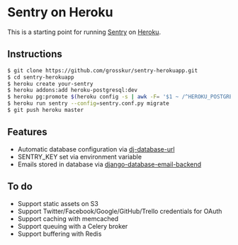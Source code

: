 # Sentry on Heroku

This is a starting point for running
[Sentry](https://github.com/getsentry/sentry "Sentry") on
[Heroku](https://www.heroku.com/ "Heroku").

## Instructions

```bash
$ git clone https://github.com/grosskur/sentry-herokuapp.git
$ cd sentry-herokuapp
$ heroku create your-sentry
$ heroku addons:add heroku-postgresql:dev
$ heroku pg:promote $(heroku config -s | awk -F= '$1 ~ /^HEROKU_POSTGRESQL_[A-Z]+_URL$/ {print $1}')
$ heroku run sentry --config=sentry.conf.py migrate
$ git push heroku master
```

## Features

* Automatic database configuration via
  [dj-database-url](https://github.com/kennethreitz/dj-database-url "dj-database-url")
* SENTRY_KEY set via environment variable
* Emails stored in database via
  [django-database-email-backend](https://github.com/stefanfoulis/django-database-email-backend "django-database-email-backend")

## To do

* Support static assets on S3
* Support Twitter/Facebook/Google/GitHub/Trello credentials for OAuth
* Support caching with memcached
* Support queuing with a Celery broker
* Support buffering with Redis
